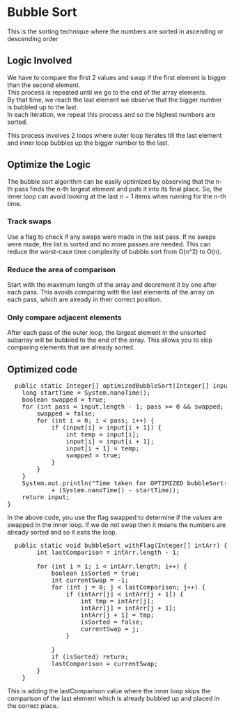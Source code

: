 # Bubble Sort
This is the sorting technique where the numbers are sorted in ascending or descending order

## Logic Involved
We have to compare the first 2 values and swap if the first element is bigger than the second element.<br/>
This process is repeated until we go to the end of the array elements.<br/>
By that time, we reach the last element we observe that the bigger number is bubbled up to the last.<br/>
In each iteration, we repeat this process and so the highest numbers are sorted.

This process involves 2 loops where outer loop iterates till the last element and inner loop bubbles up the bigger number to the last.
## Optimize the Logic
The bubble sort algorithm can be easily optimized by observing that the n-th pass finds the n-th largest element and puts it into its final place. So, the inner loop can avoid looking at the last n − 1 items when running for the n-th time.


### Track swaps
Use a flag to check if any swaps were made in the last pass. If no swaps were made, the list is sorted and no more passes are needed. This can reduce the worst-case time complexity of bubble sort from O(n^2) to O(n). 
### Reduce the area of comparison
Start with the maximum length of the array and decrement it by one after each pass. This avoids comparing with the last elements of the array on each pass, which are already in their correct position. 
### Only compare adjacent elements
After each pass of the outer loop, the largest element in the unsorted subarray will be bubbled to the end of the array. This allows you to skip comparing elements that are already sorted. 


## Optimized code
<pre>
  public static Integer[] optimizedBubbleSort(Integer[] input) {
    long startTime = System.nanoTime();
    boolean swapped = true;
    for (int pass = input.length - 1; pass >= 0 && swapped; pass--) {
        swapped = false;
        for (int i = 0; i < pass; i++) {
            if (input[i] > input[i + 1]) {
                int temp = input[i];
                input[i] = input[i + 1];
                input[i + 1] = temp;
                swapped = true;
            }
        }
    }
    System.out.println("Time taken for OPTIMIZED bubbleSort: "
            + (System.nanoTime() - startTime));
    return input;
}
</pre>
In the above code, you use the flag swapped to determine if the values are swapped in the inner loop. If we do not swap then it means the numbers are already sorted and so it exits the loop.
<pre>
  public static void bubbleSort_withFlag(Integer[] intArr) {
        int lastComparison = intArr.length - 1;

        for (int i = 1; i < intArr.length; i++) {
            boolean isSorted = true;
            int currentSwap = -1;
            for (int j = 0; j < lastComparison; j++) {
                if (intArr[j] < intArr[j + 1]) {
                    int tmp = intArr[j];
                    intArr[j] = intArr[j + 1];
                    intArr[j + 1] = tmp;
                    isSorted = false;
                    currentSwap = j;
                }

            }
            if (isSorted) return;
            lastComparison = currentSwap;
        }
    } 
</pre>
This is adding the lastComparison value where the inner loop skips the comparison of the last element which is already bubbled up and placed in the correct place.

